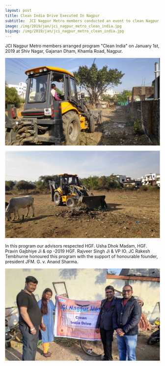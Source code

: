 ```yaml
---
layout: post
title: Clean India Drive Executed In Nagpur
subtitle:  JCI Nagpur Metro members conducted an event to clean Nagpur areas
image: /img/2019/jan/jci_nagpur_metro_clean_india.jpg
bigimg: /img/2019/jan/jci_nagpur_metro_clean_india.jpg
---
```


JCI Nagpur Metro members arranged program "Clean India" on January 1st, 2019 at Shiv Nagar, Gajanan Dham, Khamla Road, Nagpur. 

![JCB cleaning dirt in Clean India Drive](/img/2019/jan/clean_india_jcb_cleaning_dirt.jpg)

![JCB cleaning dirt in Clean India Drive](/img/2019/jan/clean_india_jcb_cleaning_dirt2.jpg)

In this program our advisors respected HGF. Usha Dhok Madam, HGF. Pravin Gajbhiye Ji & op -2019 HGF. Rajveer Singh Ji & VP IO. JC Rakesh Tembhurne honoured this program with the support of honourable founder, president JFM. G. v. Anand Sharma.

![JCI Nagpur Metro team members while Clean India Drive](/img/2019/jan/jci_nagpur_metro_clean_india.jpg)

